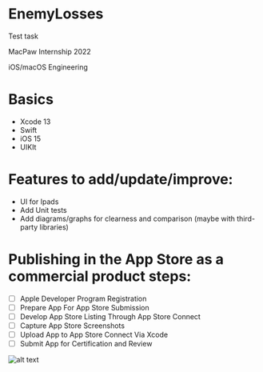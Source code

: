 # EnemyLosses
Test task

MacPaw Internship 2022

iOS/macOS Engineering 

# Basics
* Xcode 13
* Swift
* iOS 15
* UIKIt

# Features to add/update/improve:
* UI for Ipads
* Add Unit tests
* Add diagrams/graphs for clearness and comparison (maybe with third-party libraries)

# Publishing in the App Store as a commercial product steps:
- [ ] Apple Developer Program Registration
- [ ] Prepare App For App Store Submission 
- [ ] Develop App Store Listing Through App Store Connect
- [ ] Capture App Store Screenshots 
- [ ] Upload App to App Store Connect Via Xcode
- [ ] Submit App for Certification and Review

![alt text](https://github.com/shmbr/EnemyLosses/screen_1)
